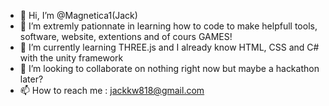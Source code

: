 - 👋 Hi, I’m @Magnetica1(Jack)
- 👀 I’m extremly pationnate in learning how to code to make helpfull tools, software, website, extentions and of cours GAMES!
- 🌱 I’m currently learning THREE.js and I already know HTML, CSS and C# with the unity framework
- 💞 I’m looking to collaborate on nothing right now but maybe a hackathon later?
- 📫 How to reach me : jackkw818@gmail.com

<!---
Magnetica1/Magnetica1 is a ✨ special ✨ repository because its `README.md` (this file) appears on your GitHub profile.
You can click the Preview link to take a look at your changes.
--->
